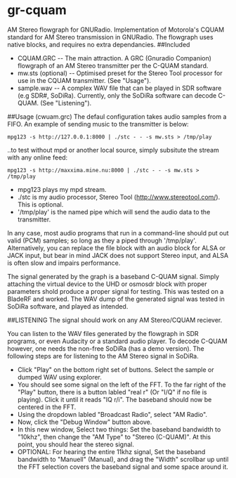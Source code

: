 gr-cquam
=====

AM Stereo flowgraph for GNURadio. Implementation of Motorola's CQUAM standard for AM Stereo transmission in GNURadio. The flowgraph uses native blocks, and requires no extra dependancies.
##Included
* CQUAM.GRC -- The main attraction. A GRC (Gnuradio Companion) flowgraph of an AM Stereo transmitter per the C-QUAM standard.
* mw.sts (optional) -- Optimised preset for the Stereo Tool processor for use in the CQUAM transmitter. (See "Usage").
* sample.wav -- A complex WAV file that can be played in SDR software (e.g SDR#, SoDiRa). Currently, only the SoDiRa software can decode C-QUAM. (See "Listening").

##Usage (cwuam.grc)
The defaul configuration takes audio samples from a FIFO. An example of sending music to the transmitter is below:
```
mpg123 -s http://127.0.0.1:8000 | ./stc - - -s mw.sts > /tmp/play
```

..to test without mpd or another local source, simply subsitute the stream with any online feed:
```
mpg123 -s http://maxxima.mine.nu:8000 | ./stc - - -s mw.sts > /tmp/play
```

* mpg123 plays my mpd stream.
* ./stc is my audio processor, Stereo Tool (http://www.stereotool.com/). This is optional.
* '/tmp/play' is the named pipe which will send the audio data to the transmitter.

In any case, most audio programs that run in a command-line should put out valid (PCM) samples; so long as they a piped through '/tmp/play'. Alternatively, you can replace the file block with an audio block for ALSA or JACK input, but bear in mind JACK does not support Stereo input, and ALSA is often slow and impairs performance. 

The signal generated by the graph is a baseband C-QUAM signal. Simply attaching the virtual device to the UHD or osmosdr block with proper parameters shold produce a proper signal for testing. This was tested on a BladeRF and worked. The WAV dump of the generated signal was tested in SoDiRa software, and played as intended.

##LISTENING
The signal should work on any AM Stereo/CQUAM reciever.

You can listen to the WAV files generated by the flowgraph in SDR programs, or even Audacity or a standard audio player. To decode C-QUAM however, one needs the non-free SoDiRa (has a demo version). The following steps are for listening to the AM Stereo signal in SoDiRa.

* Click "Play" on the bottom right set of buttons. Select the sample or dumped WAV using explorer.
* You should see some signal on the left of the FFT. To the far right of the "Play" button, there is a button labled "real r" (Or "I/Q" if no file is playing). Click it until it reads "IQ r/i". The baseband should now be centered in the FFT.
* Using the dropdown labled "Broadcast Radio", select "AM Radio".
* Now, click the "Debug Window" button above.
* In this new window, Select two things: Set the baseband bandwidth to "10khz", then change the "AM Type" to "Stereo (C-QUAM)". At this point, you should hear the stereo signal. 
* OPTIONAL: For hearing the entire 11khz signal, Set the baseband bandwidth to "Manuell" (Manual), and drag the "Width" scrollbar up until the FFT selection covers the baseband signal and some space around it.
